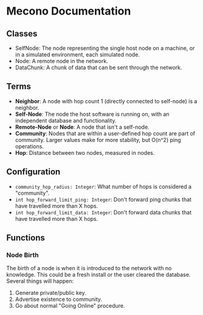 # Mecono Documentation

## Classes
* SelfNode: The node representing the single host node on a machine, or in a simulated environment, each simulated node.
* Node: A remote node in the network.
* DataChunk: A chunk of data that can be sent through the network.

## Terms
* **Neighbor**: A node with hop count 1 (directly connected to self-node) is a neighbor.
* **Self-Node**: The node the host software is running on, with an independent database and functionality.
* **Remote-Node** or **Node**: A node that isn't a self-node.
* **Community**: Nodes that are within a user-defined hop count are part of community. Larger values make for more stability, but O(n^2) ping operations.
* **Hop**: Distance between two nodes, measured in nodes.

## Configuration
* `community_hop_radius: Integer`: What number of hops is considered a "community".
* `int hop_forward_limit_ping: Integer`: Don't forward ping chunks that have travelled more than X hops.
* `int hop_forward_limit_data: Integer`: Don't forward data chunks that have travelled more than X hops.

## Functions
### Node Birth
The birth of a node is when it is introduced to the network with no knowledge. This could be a fresh install or the user cleared the database. Several things will happen:
1. Generate private/public key.
2. Advertise existence to community.
3. Go about normal "Going Online" procedure.

###
